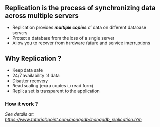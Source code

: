 ## Replication is the process of synchronizing data across multiple servers

- Replication provides **_multiple copies_** of data on different database servers
- Protect a database from the loss of a single server
- Allow you to recover from hardware failure and service interruptions

## Why Replication ?

- Keep data safe
- 24/7 availability of data
- Disaster recovery
- Read scaling (extra copies to read form)
- Replica set is transparent to the application

### How it work ?

_See details at: https://www.tutorialspoint.com/mongodb/mongodb_replication.htm_